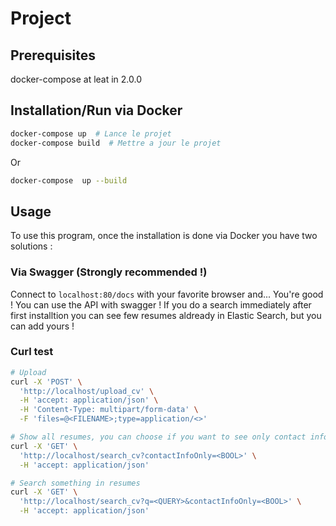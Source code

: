 # Project

## Prerequisites

docker-compose at leat in 2.0.0

## Installation/Run via Docker

```bash
docker-compose up  # Lance le projet
docker-compose build  # Mettre a jour le projet
```

Or

```bash
docker-compose  up --build
```

## Usage
To use this program, once the installation is done via Docker you have two solutions :

### Via Swagger (Strongly recommended !)

Connect to `localhost:80/docs` with your favorite browser and... You're good ! You can use the API with swagger !
If you do a search immediately after first installtion you can see few resumes aldready in Elastic Search, but you can add yours !

### Curl test


```bash
# Upload
curl -X 'POST' \
  'http://localhost/upload_cv' \
  -H 'accept: application/json' \
  -H 'Content-Type: multipart/form-data' \
  -F 'files=@<FILENAME>;type=application/<>'

# Show all resumes, you can choose if you want to see only contact info or not
curl -X 'GET' \
  'http://localhost/search_cv?contactInfoOnly=<BOOL>' \
  -H 'accept: application/json'

# Search something in resumes
curl -X 'GET' \
  'http://localhost/search_cv?q=<QUERY>&contactInfoOnly=<BOOL>' \
  -H 'accept: application/json'
```
